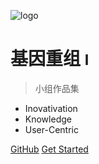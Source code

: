 <!-- _coverpage.md -->

![logo](https://throwable-blog-1256189093.cos.ap-guangzhou.myqcloud.com/202009/_media/icon.svg)

# 基因重组  <small>I</small>

> 小组作品集

- Inovativation
- Knowledge
- User-Centric

[GitHub](https://github.com/wengstA/fab_hw)
[Get Started](https://wengsta.github.io/fab_hw/#/md/about_us)
